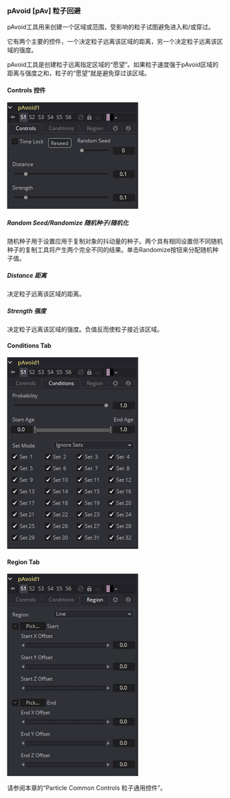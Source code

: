 ### pAvoid [pAv] 粒子回避

pAvoid工具用来创建一个区域或范围，受影响的粒子试图避免进入和/或穿过。

它有两个主要的控件，一个决定粒子远离该区域的距离，另一个决定粒子远离该区域的强度。

pAvoid工具是创建粒子远离指定区域的“愿望”。如果粒子速度强于pAvoid区域的距离与强度之和，粒子的“愿望”就是避免穿过该区域。

#### Controls 控件

![pAv_Controls](images/pAv_Controls.png)

##### Random Seed/Randomize 随机种子/随机化

随机种子用于设置应用于复制对象的抖动量的种子。两个具有相同设置但不同随机种子的复制工具将产生两个完全不同的结果。单击Randomize按钮来分配随机种子值。

##### Distance 距离

决定粒子远离该区域的距离。

##### Strength 强度

决定粒子远离该区域的强度。负值反而使粒子接近该区域。

#### Conditions Tab

![pAv_ConditionsTab](images/pAv_ConditionsTab.png)

#### Region Tab 

![pAv_RegionTab](images/pAv_RegionTab.jpg)

请参阅本章的“Particle Common Controls 粒子通用控件”。
